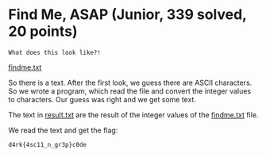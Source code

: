 # Find Me, ASAP (Junior, 339 solved, 20 points)

```
What does this look like?!
```

[findme.txt](https://github.com/Lev9L-Team/ctf/tree/master/2018-08-16_hackcon/find_me_asap/findme.txt)

So there is a text. After the first look, we guess there are ASCII characters. 
So we wrote a program, which read the file and convert the integer values to characters.
Our guess was right and we get some text. 

The text in [result.txt](https://github.com/Lev9L-Team/ctf/tree/master/2018-08-16_hackcon/find_me_asap/result.txt)
are the result of the integer values of the [findme.txt](https://github.com/Lev9L-Team/ctf/tree/master/2018-08-16_hackcon/find_me_asap/findme.txt)
file.

We read the text and get the flag: 
```
d4rk{4sc11_n_gr3p}c0de
```